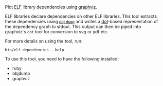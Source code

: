 Plot [ELF](https://en.wikipedia.org/wiki/Executable_and_Linkable_Format) library dependencies using [graphviz](https://www.graphviz.org/).

ELF libraries declare dependencies on other ELF libraries. This tool extracts these dependencies using [`objdump`](https://en.wikipedia.org/wiki/Objdump) and writes a [dot](https://www.graphviz.org/doc/info/lang.html)-based representation of the dependency graph to stdout. This output can then be piped	 into graphviz's `dot` tool for conversion to svg or pdf etc.

For more details on using the tool, run:

```
bin/elf-dependencies --help
```

To use this tool, you need to have the following installed:

* ruby
* objdump
* graphviz
